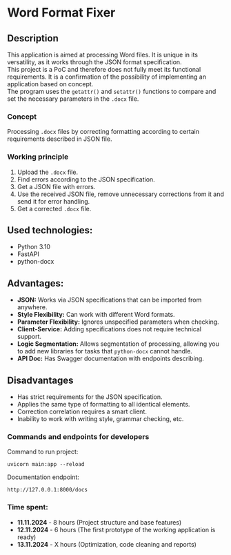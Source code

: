 # Word Format Fixer

## Description
This application is aimed at processing Word files. 
It is unique in its versatility, as it works through the JSON format specification.  
This project is a PoC and therefore does not fully meet its functional requirements. 
It is a confirmation of the possibility of implementing an application based on concept.  
The program uses the `getattr()` and `setattr()` functions to compare and set the necessary parameters in the `.docx` file.

### Concept
Processing `.docx` files by correcting formatting according to certain requirements described in JSON file.

### Working principle
1) Upload the `.docx` file.
2) Find errors according to the JSON specification.
3) Get a JSON file with errors.
4) Use the received JSON file, remove unnecessary corrections from it and send it for error handling.
5) Get a corrected `.docx` file.

## Used technologies:
- Python 3.10
- FastAPI
- python-docx


## Advantages:
- **JSON:** Works via JSON specifications that can be imported from anywhere.
- **Style Flexibility:** Can work with different Word formats.
- **Parameter Flexibility:** Ignores unspecified parameters when checking.
- **Client-Service:** Adding specifications does not require technical support.
- **Logic Segmentation:** Allows segmentation of processing, allowing you to add new libraries for tasks that `python-docx` cannot handle.
- **API Doc:** Has Swagger documentation with endpoints describing.

## Disadvantages
- Has strict requirements for the JSON specification.
- Applies the same type of formatting to all identical elements.
- Correction correlation requires a smart client.
- Inability to work with writing style, grammar checking, etc.

### Commands and endpoints for developers
Command to run project:
```commandline
uvicorn main:app --reload
```

Documentation endpoint:
```commandline
http://127.0.0.1:8000/docs
```

### Time spent:
- **11.11.2024** - 8 hours (Project structure and base features)
- **12.11.2024** - 6 hours (The first prototype of the working application is ready)
- **13.11.2024** - X hours (Optimization, code cleaning and reports)